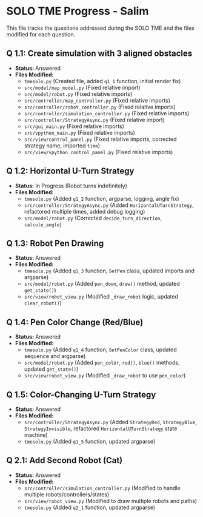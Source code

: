 # SOLO TME Progress - Salim

This file tracks the questions addressed during the SOLO TME and the files modified for each question.

## Q 1.1: Create simulation with 3 aligned obstacles

- **Status:** Answered
- **Files Modified:**
    - `tmesolo.py` (Created file, added `q1_1` function, initial render fix)
    - `src/model/map_model.py` (Fixed relative import)
    - `src/model/robot.py` (Fixed relative imports)
    - `src/controller/map_controller.py` (Fixed relative imports)
    - `src/controller/robot_controller.py` (Fixed relative imports)
    - `src/controller/simulation_controller.py` (Fixed relative imports)
    - `src/controller/StrategyAsync.py` (Fixed relative import)
    - `src/gui_main.py` (Fixed relative imports)
    - `src/vpython_main.py` (Fixed relative imports)
    - `src/view/control_panel.py` (Fixed relative imports, corrected strategy name, imported `time`)
    - `src/view/vpython_control_panel.py` (Fixed relative imports)

## Q 1.2: Horizontal U-Turn Strategy

- **Status:** In Progress (Robot turns indefinitely)
- **Files Modified:**
    - `tmesolo.py` (Added `q1_2` function, argparse, logging, angle fix)
    - `src/controller/StrategyAsync.py` (Added `HorizontalUTurnStrategy`, refactored multiple times, added debug logging)
    - `src/model/robot.py` (Corrected `decide_turn_direction`, `calcule_angle`)

## Q 1.3: Robot Pen Drawing

- **Status:** Answered
- **Files Modified:**
    - `tmesolo.py` (Added `q1_3` function, `SetPen` class, updated imports and argparse)
    - `src/model/robot.py` (Added `pen_down`, `draw()` method, updated `get_state()`)
    - `src/view/robot_view.py` (Modified `_draw_robot` logic, updated `clear_robot()`)

## Q 1.4: Pen Color Change (Red/Blue)

- **Status:** Answered
- **Files Modified:**
    - `tmesolo.py` (Added `q1_4` function, `SetPenColor` class, updated sequence and argparse)
    - `src/model/robot.py` (Added `pen_color`, `red()`, `blue()` methods, updated `get_state()`)
    - `src/view/robot_view.py` (Modified `_draw_robot` to use `pen_color`)

## Q 1.5: Color-Changing U-Turn Strategy

- **Status:** Answered
- **Files Modified:**
    - `src/controller/StrategyAsync.py` (Added `StrategyRed`, `StrategyBlue`, `StrategyInvisible`, refactored `HorizontalUTurnStrategy` state machine)
    - `tmesolo.py` (Added `q1_5` function, updated argparse)

## Q 2.1: Add Second Robot (Cat)

- **Status:** Answered
- **Files Modified:**
    - `src/controller/simulation_controller.py` (Modified to handle multiple robots/controllers/states)
    - `src/view/robot_view.py` (Modified to draw multiple robots and paths)
    - `tmesolo.py` (Added `q2_1` function, updated argparse) 